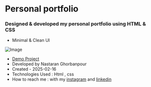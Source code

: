 # Personal portfolio
### Designed & developed my personal portfolio using HTML & CSS

- Minimal & Clean UI

![Image](https://github.com/user-attachments/assets/3cb45fa0-1e0c-4e99-bbfe-da027c819a13)
 
- [Demo Project](https://nastaranghorbanpour.github.io/personal-portfolio/)
- Developed by Nastaran Ghorbanpour
- Created - 2025-02-16
- Technologies Used : Html , css 
- How to reach me : with my 
[instagram](https://www.instagram.com/nestacode.lab/) and 
[linkedin](https://www.linkedin.com/in/nastaran-ghorbanpour-027a7b349/)
